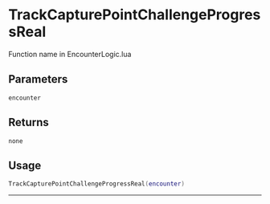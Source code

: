 # TrackCapturePointChallengeProgressReal
Function name in EncounterLogic.lua
## Parameters
`encounter`
## Returns
`none`
## Usage
```lua
TrackCapturePointChallengeProgressReal(encounter)
```
---
